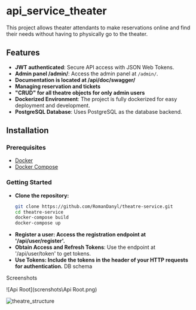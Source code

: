 # api_service_theater

This project allows theater attendants to make reservations online and find their needs without having to physically go
to the theater.

## Features

- **JWT authenticated**: Secure API access with JSON Web Tokens.
- **Admin panel /admin/**: Access the admin panel at `/admin/`.
- **Documentation is located at /api/doc/swagger/**
- **Managing reservation and tickets**
- **"CRUD" for all theatre objects for only admin users**
- **Dockerized Environment**: The project is fully dockerized for easy deployment and development.
- **PostgreSQL Database**: Uses PostgreSQL as the database backend.

## Installation

### Prerequisites

- [Docker](https://docs.docker.com/get-docker/)
- [Docker Compose](https://docs.docker.com/compose/install/)

### Getting Started

- **Clone the repository:**
   ```sh
   git clone https://github.com/RomanDanyl/theatre-service.git
   cd theatre-service
   docker-compose build
   docker-compose up
   
- **Register a user: Access the registration endpoint at '/api/user/register'.**
- **Obtain Access and Refresh Tokens**: Use the endpoint at '/api/user/token' to get tokens.
- **Use Tokens: Include the tokens in the header of your HTTP requests for authentication.**
  DB schema

Screenshots

![Api Root](screnshots\Api Root.png)

![theatre_structure](screnshots\theatre_structure.jpg)
